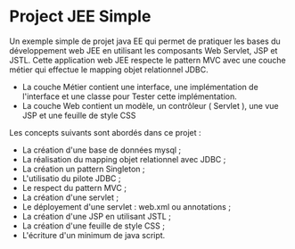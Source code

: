 # Project JEE Simple
Un exemple simple de projet java EE qui permet de pratiquer les bases du développement web JEE en utilisant les composants Web Servlet, JSP et JSTL.
Cette application web JEE respecte le pattern MVC avec une couche métier qui effectue le mapping objet relationnel JDBC.
 - La couche Métier contient une interface, une implémentation de l'interface et une classe pour Tester cette implémentation.
 - La couche Web contient un modèle, un contrôleur ( Servlet ), une vue JSP et une feuille de style CSS

Les concepts suivants sont abordés dans ce projet : 
- La création d'une base de données mysql ;
- La réalisation du mapping objet relationnel avec JDBC ;
- La création un pattern Singleton ;
- L'utilisatio du pilote JDBC ;
- Le respect du pattern MVC ;
- La création d'une servlet ;
- Le déployement d'une servlet : web.xml ou annotations ;
- La création d'une JSP en utilisant JSTL ;
- La création d'une feuille de style CSS ;
- L'écriture d'un minimum de java script.
